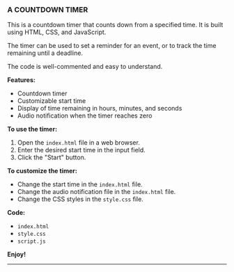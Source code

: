 ### A COUNTDOWN TIMER

This is a countdown timer that counts down from a specified time. It is built using HTML, CSS, and JavaScript.

The timer can be used to set a reminder for an event, or to track the time remaining until a deadline.

The code is well-commented and easy to understand.

**Features:**

* Countdown timer
* Customizable start time
* Display of time remaining in hours, minutes, and seconds
* Audio notification when the timer reaches zero

**To use the timer:**

1. Open the `index.html` file in a web browser.
2. Enter the desired start time in the input field.
3. Click the "Start" button.

**To customize the timer:**

* Change the start time in the `index.html` file.
* Change the audio notification file in the `index.html` file.
* Change the CSS styles in the `style.css` file.

**Code:**

* `index.html`
* `style.css`
* `script.js`

**Enjoy!**

---
